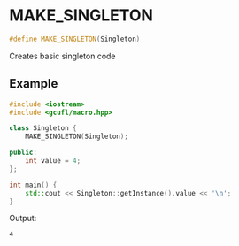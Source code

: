 # MAKE_SINGLETON
```cpp
#define MAKE_SINGLETON(Singleton)
```
Creates basic singleton code
## Example
```cpp
#include <iostream>
#include <gcufl/macro.hpp>

class Singleton {
	MAKE_SINGLETON(Singleton);

public:
	int value = 4;
};

int main() {
	std::cout << Singleton::getInstance().value << '\n';
}
```
Output:
```
4
```
